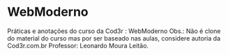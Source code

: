 # WebModerno
Práticas e anotações do curso da Cod3r : WebModerno
Obs.: Não é clone do material do curso mas por ser baseado nas aulas, considere autoria da Cod3r.com.br
Professor: Leonardo Moura Leitão.
